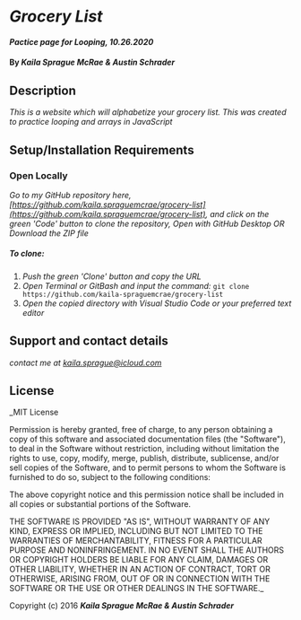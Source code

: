  # _Grocery List_

#### _Pactice page for Looping, 10.26.2020_

#### By _**Kaila Sprague McRae & Austin Schrader**_

## Description

_This is a website which will alphabetize your grocery list. This was created to practice looping and arrays in JavaScript_

## Setup/Installation Requirements

### Open Locally

_Go to my GitHub repository here, [https://github.com/kaila.spraguemcrae/grocery-list](https://github.com/kaila.spraguemcrae/grocery-list), and click on the green 'Code' button to clone the repository, Open with GitHub Desktop OR Download the ZIP file_

##### To clone:
1. _Push the green 'Clone' button and copy the URL_
2. _Open Terminal or GitBash and input the command:_ `git clone https://github.com/kaila-spraguemcrae/grocery-list`
3. _Open the copied directory with Visual Studio Code or your preferred text editor_

## Support and contact details

_contact me at [kaila.sprague@icloud.com](mailto:kaila.sprague@icloud.com)_

## License

_MIT License

Permission is hereby granted, free of charge, to any person obtaining a copy of this software and associated documentation files (the "Software"), to deal in the Software without restriction, including without limitation the rights to use, copy, modify, merge, publish, distribute, sublicense, and/or sell copies of the Software, and to permit persons to whom the Software is furnished to do so, subject to the following conditions:

The above copyright notice and this permission notice shall be included in all copies or substantial portions of the Software.

THE SOFTWARE IS PROVIDED "AS IS", WITHOUT WARRANTY OF ANY KIND, EXPRESS OR IMPLIED, INCLUDING BUT NOT LIMITED TO THE WARRANTIES OF MERCHANTABILITY, FITNESS FOR A PARTICULAR PURPOSE AND NONINFRINGEMENT. IN NO EVENT SHALL THE AUTHORS OR COPYRIGHT HOLDERS BE LIABLE FOR ANY CLAIM, DAMAGES OR OTHER LIABILITY, WHETHER IN AN ACTION OF CONTRACT, TORT OR OTHERWISE, ARISING FROM, OUT OF OR IN CONNECTION WITH THE SOFTWARE OR THE USE OR OTHER DEALINGS IN THE SOFTWARE._

Copyright (c) 2016 **_Kaila Sprague McRae & Austin Schrader_**
